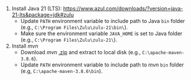 1. Install Java 21 (LTS): https://www.azul.com/downloads/?version=java-21-lts&package=jdk#zulu
   * Update `PATH` environment variable to include path to Java `bin` folder (e.g., `C:\Program Files\Zulu\zulu-21\bin\`).
   * Make sure the environment variable `JAVA_HOME` is set to Java folder (e.g., `C:\Program Files\Zulu\zulu-21\`).
2. Install _mvn_
   * Download _mvn_ [.zip](https://maven.apache.org/download.cgi) and extract to local disk (e.g., `C:\apache-maven-3.8.6`).
   * Update `PATH` environment variable to include path to _mvn_ `bin` folder (e.g, `C:\apache-maven-3.8.6\bin`).